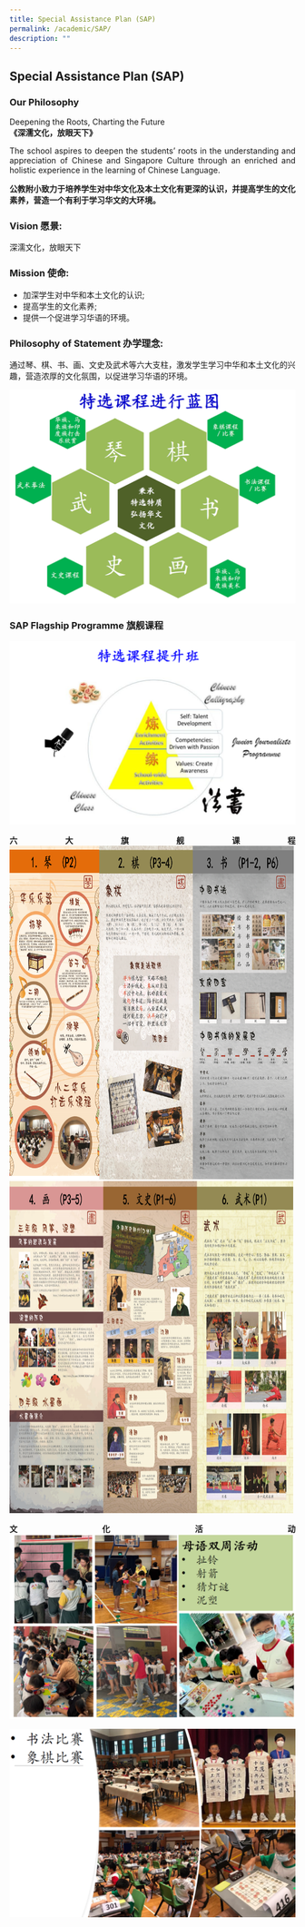 ```yaml
---
title: Special Assistance Plan (SAP)
permalink: /academic/SAP/
description: ""
---
```



## Special Assistance Plan (SAP)
### Our Philosophy
<style>
p {text-align: justify;}
</style>
Deepening the Roots, Charting the Future  
**《深濡文化，放眼天下》**

The school aspires to deepen the students’ roots in the understanding and appreciation of Chinese and Singapore Culture through an enriched and holistic experience in the learning of Chinese Language.

**公教附小致力于培养学生对中华文化及本土文化有更深的认识，并提高学生的文化素养，营造一个有利于学习华文的大环境。**

### Vision 愿景:

深濡文化，放眼天下

### Mission 使命:

- 加深学生对中华和本土文化的认识;
- 提高学生的文化素养;
- 提供一个促进学习华语的环境。
    
### Philosophy of Statement 办学理念:

通过琴、棋、书、画、文史及武术等六大支柱，激发学生学习中华和本土文化的兴趣，营造浓厚的文化氛围，以促进学习华语的环境。

![SAP Flagship Programme 旗舰课程](/images/Primary/SAP/SAP%20Flagship%20Programme%20旗舰课程%201.png)
### SAP Flagship Programme 旗舰课程
![SAP Flagship Programme 旗舰课程 2](/images/Primary/SAP/SAP%20Flagship%20Programme%20旗舰课程%202.png)


**六大旗舰课程**
![六大旗舰课程 1](/images/Primary/SAP/六大旗舰课程%201.png)![六大旗舰课程 2](/images/Primary/SAP/六大旗舰课程%202.png)

**文化活动**
![文化活动](/images/Primary/SAP/文化活动.png)

![文化活动 2](/images/Primary/SAP/文化活动%202.png)